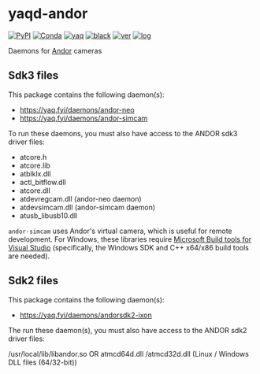 # yaqd-andor

[![PyPI](https://img.shields.io/pypi/v/yaqd-andor)](https://pypi.org/project/yaqd-andor)
[![Conda](https://img.shields.io/conda/vn/conda-forge/yaqd-andor)](https://anaconda.org/conda-forge/yaqd-andor)
[![yaq](https://img.shields.io/badge/framework-yaq-orange)](https://yaq.fyi/)
[![black](https://img.shields.io/badge/code--style-black-black)](https://black.readthedocs.io/)
[![ver](https://img.shields.io/badge/calver-YYYY.0M.MICRO-blue)](https://calver.org/)
[![log](https://img.shields.io/badge/change-log-informational)](https://gitlab.com/yaq/yaqd-andor/-/blob/main/CHANGELOG.md)

Daemons for [Andor](https://andor.oxinst.com/) cameras

Sdk3 files
---------
This package contains the following daemon(s):

- https://yaq.fyi/daemons/andor-neo
- https://yaq.fyi/daemons/andor-simcam


To run these daemons, you must also have access to the ANDOR sdk3 driver files:

- atcore.h
- atcore.lib
- atblklx.dll
- actl_bitflow.dll
- atcore.dll
- atdevregcam.dll (andor-neo daemon)
- atdevsimcam.dll (andor-simcam daemon)
- atusb_libusb10.dll

`andor-simcam` uses Andor's virtual camera, which is useful for remote development.
For Windows, these libraries require [Microsoft Build tools for Visual Studio](https://visualstudio.microsoft.com/downloads/) (specifically, the Windows SDK and C++ x64/x86 build tools are needed).


Sdk2 files
---------
This package contains the following daemon(s):

- https://yaq.fyi/daemons/andorsdk2-ixon

The run these daemon(s), you must also have access to the ANDOR sdk2 driver files:

/usr/local/lib/libandor.so  OR  atmcd64d.dll /atmcd32d.dll  (Linux / Windows DLL files (64/32-bit))


